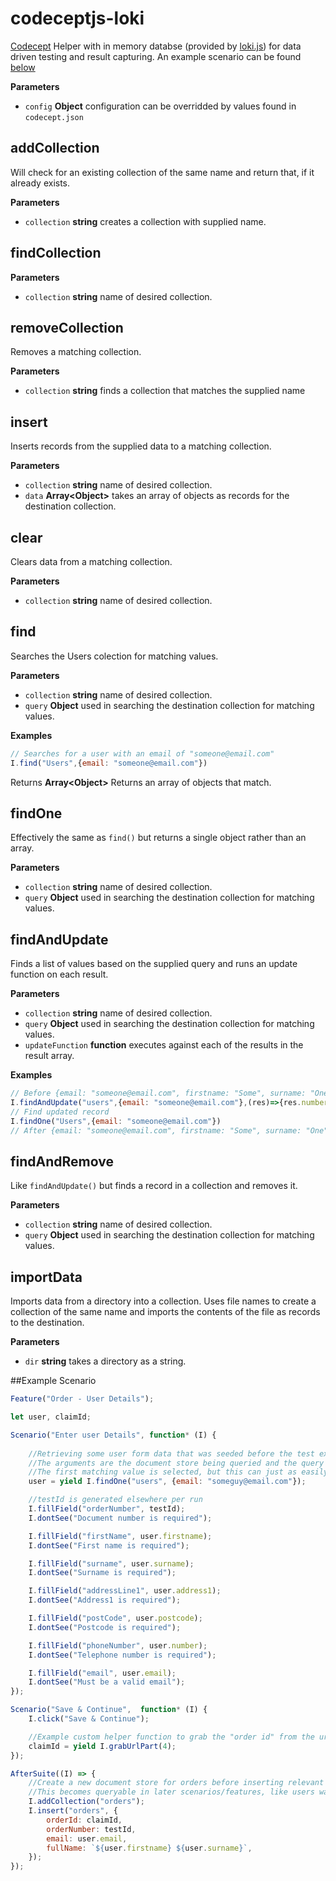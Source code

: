 # codeceptjs-loki
[Codecept](http://codecept.io/) Helper with in memory databse (provided by [loki.js](http://lokijs.org/)) for data driven testing and result capturing. An example scenario can be found [below](#Example-Scenario)

**Parameters**

-   `config` **Object** configuration can be overridded by values found in `codecept.json`

## addCollection

Will check for an existing collection of the same name and return that, if it already exists.

**Parameters**

-   `collection` **string** creates a collection with supplied name.

## findCollection

**Parameters**

-   `collection` **string** name of desired collection.

## removeCollection

Removes a matching collection.

**Parameters**

-   `collection` **string** finds a collection that matches the supplied name

## insert

Inserts records from the supplied data to a matching collection.

**Parameters**

-   `collection` **string** name of desired collection.
-   `data` **Array&lt;Object&gt;** takes an array of objects as records for the destination collection.

## clear

Clears data from a matching collection.

**Parameters**

-   `collection` **string** name of desired collection.

## find

Searches the Users colection for matching values.

**Parameters**

-   `collection` **string** name of desired collection.
-   `query` **Object** used in searching the destination collection for matching values.

**Examples**

```javascript
// Searches for a user with an email of "someone@email.com"
I.find("Users",{email: "someone@email.com"})
```

Returns **Array&lt;Object&gt;** Returns an array of objects that match.

## findOne

Effectively the same as `find()` but returns a single object rather than an array.

**Parameters**

-   `collection` **string** name of desired collection.
-   `query` **Object** used in searching the destination collection for matching values.

## findAndUpdate

Finds a list of values based on the supplied query and runs an update function on each result.

**Parameters**

-   `collection` **string** name of desired collection.
-   `query` **Object** used in searching the destination collection for matching values.
-   `updateFunction` **function** executes against each of the results in the result array.

**Examples**

```javascript
// Before {email: "someone@email.com", firstname: "Some", surname: "One", address1: "1 Some Place"}
I.findAndUpdate("users",{email: "someone@email.com"},(res)=>{res.number = "01234567890"})
// Find updated record
I.findOne("Users",{email: "someone@email.com"})
// After {email: "someone@email.com", firstname: "Some", surname: "One", address1: "1 Some Place", number:01234567890}
```

## findAndRemove

Like `findAndUpdate()` but finds a record in a collection and removes it.

**Parameters**

-   `collection` **string** name of desired collection.
-   `query` **Object** used in searching the destination collection for matching values.


## importData

Imports data from a directory into a collection. Uses file names to create a collection of the same name and imports the contents of the file as records to the destination.

**Parameters**

-   `dir` **string** takes a directory as a string.

##Example Scenario

```javascript
Feature("Order - User Details");

let user, claimId;

Scenario("Enter user Details", function* (I) {
    
    //Retrieving some user form data that was seeded before the test execution.
    //The arguments are the document store being queried and the query object itself.
    //The first matching value is selected, but this can just as easily be used to randomise the selected user.
    user = yield I.findOne("users", {email: "someguy@email.com"});

    //testId is generated elsewhere per run
    I.fillField("orderNumber", testId);
    I.dontSee("Document number is required");

    I.fillField("firstName", user.firstname);
    I.dontSee("First name is required");

    I.fillField("surname", user.surname);
    I.dontSee("Surname is required");

    I.fillField("addressLine1", user.address1);
    I.dontSee("Address1 is required");

    I.fillField("postCode", user.postcode);
    I.dontSee("Postcode is required");

    I.fillField("phoneNumber", user.number);
    I.dontSee("Telephone number is required");

    I.fillField("email", user.email);
    I.dontSee("Must be a valid email");
});

Scenario("Save & Continue",  function* (I) {
    I.click("Save & Continue");

    //Example custom helper function to grab the "order id" from the url.
    claimId = yield I.grabUrlPart(4);
});

AfterSuite((I) => {
    //Create a new document store for orders before inserting relevant data from the test above.
    //This becomes queryable in later scenarios/features, like users was above. Thus allowing validation against known values while still allowing the use dynamic data to drive testing.
    I.addCollection("orders");
    I.insert("orders", {
        orderId: claimId,
        orderNumber: testId,
        email: user.email,
        fullName: `${user.firstname} ${user.surname}`,
    });
});
```